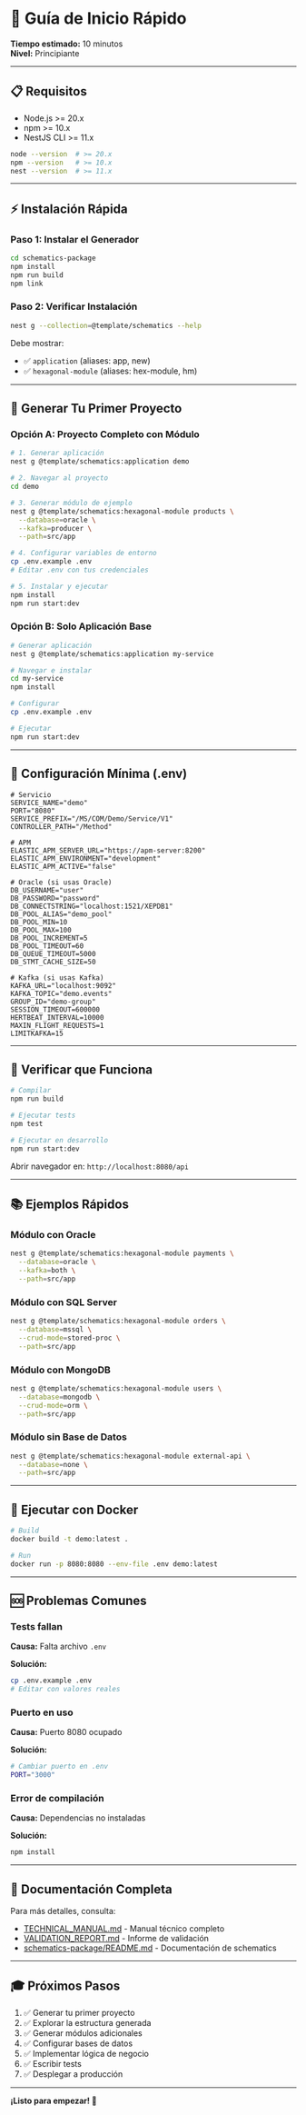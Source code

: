 # 🚀 Guía de Inicio Rápido

**Tiempo estimado:** 10 minutos  
**Nivel:** Principiante

---

## 📋 Requisitos

- Node.js >= 20.x
- npm >= 10.x
- NestJS CLI >= 11.x

```bash
node --version  # >= 20.x
npm --version   # >= 10.x
nest --version  # >= 11.x
```

---

## ⚡ Instalación Rápida

### Paso 1: Instalar el Generador

```bash
cd schematics-package
npm install
npm run build
npm link
```

### Paso 2: Verificar Instalación

```bash
nest g --collection=@template/schematics --help
```

Debe mostrar:
- ✅ `application` (aliases: app, new)
- ✅ `hexagonal-module` (aliases: hex-module, hm)

---

## 🎯 Generar Tu Primer Proyecto

### Opción A: Proyecto Completo con Módulo

```bash
# 1. Generar aplicación
nest g @template/schematics:application demo

# 2. Navegar al proyecto
cd demo

# 3. Generar módulo de ejemplo
nest g @template/schematics:hexagonal-module products \
  --database=oracle \
  --kafka=producer \
  --path=src/app

# 4. Configurar variables de entorno
cp .env.example .env
# Editar .env con tus credenciales

# 5. Instalar y ejecutar
npm install
npm run start:dev
```

### Opción B: Solo Aplicación Base

```bash
# Generar aplicación
nest g @template/schematics:application my-service

# Navegar e instalar
cd my-service
npm install

# Configurar
cp .env.example .env

# Ejecutar
npm run start:dev
```

---

## 📝 Configuración Mínima (.env)

```env
# Servicio
SERVICE_NAME="demo"
PORT="8080"
SERVICE_PREFIX="/MS/COM/Demo/Service/V1"
CONTROLLER_PATH="/Method"

# APM
ELASTIC_APM_SERVER_URL="https://apm-server:8200"
ELASTIC_APM_ENVIRONMENT="development"
ELASTIC_APM_ACTIVE="false"

# Oracle (si usas Oracle)
DB_USERNAME="user"
DB_PASSWORD="password"
DB_CONNECTSTRING="localhost:1521/XEPDB1"
DB_POOL_ALIAS="demo_pool"
DB_POOL_MIN=10
DB_POOL_MAX=100
DB_POOL_INCREMENT=5
DB_POOL_TIMEOUT=60
DB_QUEUE_TIMEOUT=5000
DB_STMT_CACHE_SIZE=50

# Kafka (si usas Kafka)
KAFKA_URL="localhost:9092"
KAFKA_TOPIC="demo.events"
GROUP_ID="demo-group"
SESSION_TIMEOUT=600000
HERTBEAT_INTERVAL=10000
MAXIN_FLIGHT_REQUESTS=1
LIMITKAFKA=15
```

---

## 🧪 Verificar que Funciona

```bash
# Compilar
npm run build

# Ejecutar tests
npm test

# Ejecutar en desarrollo
npm run start:dev
```

Abrir navegador en: `http://localhost:8080/api`

---

## 📚 Ejemplos Rápidos

### Módulo con Oracle

```bash
nest g @template/schematics:hexagonal-module payments \
  --database=oracle \
  --kafka=both \
  --path=src/app
```

### Módulo con SQL Server

```bash
nest g @template/schematics:hexagonal-module orders \
  --database=mssql \
  --crud-mode=stored-proc \
  --path=src/app
```

### Módulo con MongoDB

```bash
nest g @template/schematics:hexagonal-module users \
  --database=mongodb \
  --crud-mode=orm \
  --path=src/app
```

### Módulo sin Base de Datos

```bash
nest g @template/schematics:hexagonal-module external-api \
  --database=none \
  --path=src/app
```

---

## 🐳 Ejecutar con Docker

```bash
# Build
docker build -t demo:latest .

# Run
docker run -p 8080:8080 --env-file .env demo:latest
```

---

## 🆘 Problemas Comunes

### Tests fallan

**Causa:** Falta archivo `.env`

**Solución:**
```bash
cp .env.example .env
# Editar con valores reales
```

### Puerto en uso

**Causa:** Puerto 8080 ocupado

**Solución:**
```bash
# Cambiar puerto en .env
PORT="3000"
```

### Error de compilación

**Causa:** Dependencias no instaladas

**Solución:**
```bash
npm install
```

---

## 📖 Documentación Completa

Para más detalles, consulta:
- [TECHNICAL_MANUAL.md](./TECHNICAL_MANUAL.md) - Manual técnico completo
- [VALIDATION_REPORT.md](./VALIDATION_REPORT.md) - Informe de validación
- [schematics-package/README.md](./schematics-package/README.md) - Documentación de schematics

---

## 🎓 Próximos Pasos

1. ✅ Generar tu primer proyecto
2. ✅ Explorar la estructura generada
3. ✅ Generar módulos adicionales
4. ✅ Configurar bases de datos
5. ✅ Implementar lógica de negocio
6. ✅ Escribir tests
7. ✅ Desplegar a producción

---

**¡Listo para empezar! 🚀**
